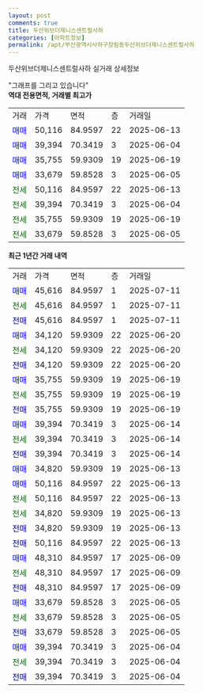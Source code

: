 ```yaml
---
layout: post
comments: true
title: 두산위브더제니스센트럴사하
categories: [아파트정보]
permalink: /apt/부산광역시사하구장림동두산위브더제니스센트럴사하
---
```


두산위브더제니스센트럴사하 실거래 상세정보

<script type="text/javascript">
  google.charts.load('current', {'packages':['line', 'corechart']});
  google.charts.setOnLoadCallback(drawChart);

  function drawChart() {
    var data = new google.visualization.DataTable();
    data.addColumn('date', '거래일');
    data.addColumn('number', "매매");
    data.addColumn('number', "전세");
    data.addColumn('number', "전매");

    data.addRows([[new Date(Date.parse("2025-07-11")), 45616, null, null], [new Date(Date.parse("2025-07-11")), null, 45616, null], [new Date(Date.parse("2025-07-11")), null, null, 45616], [new Date(Date.parse("2025-06-20")), 34120, null, null], [new Date(Date.parse("2025-06-20")), null, 34120, null], [new Date(Date.parse("2025-06-20")), null, null, 34120], [new Date(Date.parse("2025-06-19")), 35755, null, null], [new Date(Date.parse("2025-06-19")), null, 35755, null], [new Date(Date.parse("2025-06-19")), null, null, 35755], [new Date(Date.parse("2025-06-14")), 39394, null, null], [new Date(Date.parse("2025-06-14")), null, 39394, null], [new Date(Date.parse("2025-06-14")), null, null, 39394], [new Date(Date.parse("2025-06-13")), 34820, null, null], [new Date(Date.parse("2025-06-13")), 50116, null, null], [new Date(Date.parse("2025-06-13")), null, 50116, null], [new Date(Date.parse("2025-06-13")), null, 34820, null], [new Date(Date.parse("2025-06-13")), null, null, 34820], [new Date(Date.parse("2025-06-13")), null, null, 50116], [new Date(Date.parse("2025-06-09")), 48310, null, null], [new Date(Date.parse("2025-06-09")), null, 48310, null], [new Date(Date.parse("2025-06-09")), null, null, 48310], [new Date(Date.parse("2025-06-05")), 33679, null, null], [new Date(Date.parse("2025-06-05")), null, 33679, null], [new Date(Date.parse("2025-06-05")), null, null, 33679], [new Date(Date.parse("2025-06-04")), 39394, null, null], [new Date(Date.parse("2025-06-04")), null, 39394, null], [new Date(Date.parse("2025-06-04")), null, null, 39394]]);

    var options = {
      hAxis: {
        format: 'yyyy/MM/dd'
      },    
      lineWidth: 0,
      pointsVisible: true,    
      title: '최근 1년간 유형별 실거래가 분포',
      legend: { position: 'bottom' }
    };

    var formatter = new google.visualization.NumberFormat({pattern:'###,###'} );
    formatter.format(data, 1);
    formatter.format(data, 2);
    
    setTimeout(function() {
        var chart = new google.visualization.LineChart(document.getElementById('columnchart_material'));
        chart.draw(data, (options));
        document.getElementById('loading').style.display = 'none';
    }, 200);
  }
</script>


<div id="loading" style="z-index:20; display: block; margin-left: 0px">"그래프를 그리고 있습니다"</div>
<div id="columnchart_material" style="width: 95%; margin-left: 0px; display: block"></div>
<!-- contents start -->
<b>역대 전용면적, 거래별 최고가</b>
<table class="sortable">
    <tr>
      <td>거래</td>
      <td>가격</td>
      <td>면적</td>
      <td>층</td>
      <td>거래일</td>
    </tr>
        <tr>
          <td><a style="color: blue">매매</a></td>
          <td>50,116</td>
          <td>84.9597</td>
          <td>22</td>
          <td>2025-06-13</td>
        </tr>            <tr>
          <td><a style="color: blue">매매</a></td>
          <td>39,394</td>
          <td>70.3419</td>
          <td>3</td>
          <td>2025-06-04</td>
        </tr>            <tr>
          <td><a style="color: blue">매매</a></td>
          <td>35,755</td>
          <td>59.9309</td>
          <td>19</td>
          <td>2025-06-19</td>
        </tr>            <tr>
          <td><a style="color: blue">매매</a></td>
          <td>33,679</td>
          <td>59.8528</td>
          <td>3</td>
          <td>2025-06-05</td>
        </tr>        
        <tr>
              <td><a style="color: darkgreen">전세</a></td>
              <td>50,116</td>
              <td>84.9597</td>
              <td>22</td>
              <td>2025-06-13</td>
            </tr>            <tr>
              <td><a style="color: darkgreen">전세</a></td>
              <td>39,394</td>
              <td>70.3419</td>
              <td>3</td>
              <td>2025-06-04</td>
            </tr>            <tr>
              <td><a style="color: darkgreen">전세</a></td>
              <td>35,755</td>
              <td>59.9309</td>
              <td>19</td>
              <td>2025-06-19</td>
            </tr>            <tr>
              <td><a style="color: darkgreen">전세</a></td>
              <td>33,679</td>
              <td>59.8528</td>
              <td>3</td>
              <td>2025-06-05</td>
            </tr>        
    
</table>

<b>최근 1년간 거래 내역</b>

<table class="sortable">
    <tr>
      <td>거래</td>
      <td>가격</td>
      <td>면적</td>
      <td>층</td>
      <td>거래일</td>
    </tr>
    <tr>
      <td><a style="color: blue">매매</a></td>
      <td>45,616</td>
      <td>84.9597</td>
      <td>1</td>
      <td>2025-07-11</td>
    </tr>          <tr>
      <td><a style="color: darkgreen">전세</a></td>
      <td>45,616</td>
      <td>84.9597</td>
      <td>1</td>
      <td>2025-07-11</td>
    </tr>          <tr>
      <td><a style="color: darkblue">전매</a></td>
      <td>45,616</td>
      <td>84.9597</td>
      <td>1</td>
      <td>2025-07-11</td>
    </tr>          <tr>
      <td><a style="color: blue">매매</a></td>
      <td>34,120</td>
      <td>59.9309</td>
      <td>22</td>
      <td>2025-06-20</td>
    </tr>          <tr>
      <td><a style="color: darkgreen">전세</a></td>
      <td>34,120</td>
      <td>59.9309</td>
      <td>22</td>
      <td>2025-06-20</td>
    </tr>          <tr>
      <td><a style="color: darkblue">전매</a></td>
      <td>34,120</td>
      <td>59.9309</td>
      <td>22</td>
      <td>2025-06-20</td>
    </tr>          <tr>
      <td><a style="color: blue">매매</a></td>
      <td>35,755</td>
      <td>59.9309</td>
      <td>19</td>
      <td>2025-06-19</td>
    </tr>          <tr>
      <td><a style="color: darkgreen">전세</a></td>
      <td>35,755</td>
      <td>59.9309</td>
      <td>19</td>
      <td>2025-06-19</td>
    </tr>          <tr>
      <td><a style="color: darkblue">전매</a></td>
      <td>35,755</td>
      <td>59.9309</td>
      <td>19</td>
      <td>2025-06-19</td>
    </tr>          <tr>
      <td><a style="color: blue">매매</a></td>
      <td>39,394</td>
      <td>70.3419</td>
      <td>3</td>
      <td>2025-06-14</td>
    </tr>          <tr>
      <td><a style="color: darkgreen">전세</a></td>
      <td>39,394</td>
      <td>70.3419</td>
      <td>3</td>
      <td>2025-06-14</td>
    </tr>          <tr>
      <td><a style="color: darkblue">전매</a></td>
      <td>39,394</td>
      <td>70.3419</td>
      <td>3</td>
      <td>2025-06-14</td>
    </tr>          <tr>
      <td><a style="color: blue">매매</a></td>
      <td>34,820</td>
      <td>59.9309</td>
      <td>19</td>
      <td>2025-06-13</td>
    </tr>          <tr>
      <td><a style="color: blue">매매</a></td>
      <td>50,116</td>
      <td>84.9597</td>
      <td>22</td>
      <td>2025-06-13</td>
    </tr>          <tr>
      <td><a style="color: darkgreen">전세</a></td>
      <td>50,116</td>
      <td>84.9597</td>
      <td>22</td>
      <td>2025-06-13</td>
    </tr>          <tr>
      <td><a style="color: darkgreen">전세</a></td>
      <td>34,820</td>
      <td>59.9309</td>
      <td>19</td>
      <td>2025-06-13</td>
    </tr>          <tr>
      <td><a style="color: darkblue">전매</a></td>
      <td>34,820</td>
      <td>59.9309</td>
      <td>19</td>
      <td>2025-06-13</td>
    </tr>          <tr>
      <td><a style="color: darkblue">전매</a></td>
      <td>50,116</td>
      <td>84.9597</td>
      <td>22</td>
      <td>2025-06-13</td>
    </tr>          <tr>
      <td><a style="color: blue">매매</a></td>
      <td>48,310</td>
      <td>84.9597</td>
      <td>17</td>
      <td>2025-06-09</td>
    </tr>          <tr>
      <td><a style="color: darkgreen">전세</a></td>
      <td>48,310</td>
      <td>84.9597</td>
      <td>17</td>
      <td>2025-06-09</td>
    </tr>          <tr>
      <td><a style="color: darkblue">전매</a></td>
      <td>48,310</td>
      <td>84.9597</td>
      <td>17</td>
      <td>2025-06-09</td>
    </tr>          <tr>
      <td><a style="color: blue">매매</a></td>
      <td>33,679</td>
      <td>59.8528</td>
      <td>3</td>
      <td>2025-06-05</td>
    </tr>          <tr>
      <td><a style="color: darkgreen">전세</a></td>
      <td>33,679</td>
      <td>59.8528</td>
      <td>3</td>
      <td>2025-06-05</td>
    </tr>          <tr>
      <td><a style="color: darkblue">전매</a></td>
      <td>33,679</td>
      <td>59.8528</td>
      <td>3</td>
      <td>2025-06-05</td>
    </tr>          <tr>
      <td><a style="color: blue">매매</a></td>
      <td>39,394</td>
      <td>70.3419</td>
      <td>3</td>
      <td>2025-06-04</td>
    </tr>          <tr>
      <td><a style="color: darkgreen">전세</a></td>
      <td>39,394</td>
      <td>70.3419</td>
      <td>3</td>
      <td>2025-06-04</td>
    </tr>          <tr>
      <td><a style="color: darkblue">전매</a></td>
      <td>39,394</td>
      <td>70.3419</td>
      <td>3</td>
      <td>2025-06-04</td>
    </tr>      </table>
<!-- contents end -->    

